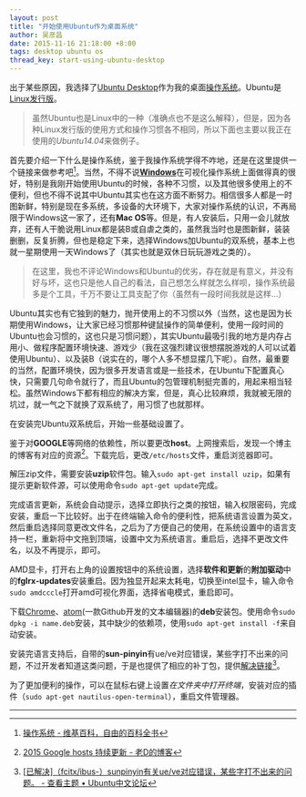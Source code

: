 ```yaml
---
layout: post
title: "开始使用Ubuntu作为桌面系统"
author: 吴彦昌
date: 2015-11-16 21:18:00 +8:00
tags: desktop ubuntu os
thread_key: start-using-ubuntu-desktop
---
```


出于某些原因，我选择了[Ubuntu Desktop](http://www.ubuntu.org.cn/download/desktop)作为我的桌面[操作系统](https://zh.wikipedia.org/wiki/%E6%93%8D%E4%BD%9C%E7%B3%BB%E7%BB%9F)。Ubuntu是[Linux发行版](https://zh.wikipedia.org/wiki/Linux%E5%8F%91%E8%A1%8C%E7%89%88)。

> 虽然Ubuntu也是Linux中的一种（准确点也不是这么解释），但是，因为各种Linux发行版的使用方式和操作习惯各不相同，所以下面也主要以我正在使用的*Ubuntu14.04*来做例子。

首先要介绍一下什么是操作系统，鉴于我操作系统学得不咋地，还是在这里提供一个链接来做参考吧[^OS_wiki]。当然，不得不说[**Windows**](https://www.microsoft.com/zh-cn/windows/)在可视化操作系统上面做得真的很好，特别是我刚开始使用Ubuntu的时候，各种不习惯，以及其他很多使用上的不便利，但也不得不说其中Ubuntu其实也在这方面不断努力。相信很多人都是一时图新鲜，特别是现在多系统，多设备的大环境下，大家对操作系统的认识，不再局限于Windows这一家了，还有**Mac OS**等。但是，有人安装后，只用一会儿就放弃，还有人干脆说用Linux都是装B或自虐之类的，虽然我当时也是图新鲜，装装删删，反复折腾，但也是稳定下来，选择Windows加Ubuntu的双系统，基本上也就一星期使用一天Windows了（其实也就是双休日玩玩游戏之类的）。

> 在这里，我也不评论Windows和Ubuntu的优劣，存在就是有意义，并没有好与坏，这也只是他人自己的看法，自己想怎么样就怎么样呗，操作系统最多是个工具，千万不要让工具支配了你（虽然有一段时间我就是这样...）

Ubuntu其实也有它独到的魅力，抛开使用上的不习惯以外（当然，这也是因为长期使用Windows，让大家已经习惯那种键鼠操作的简单便利，使用一段时间的Ubuntu也会习惯的，这也只是习惯问题），其实Ubuntu最吸引我的地方是内存占用小、做程序配置环境快速、游戏少（我在这强烈建议很想摆脱游戏的人可以试着使用Ubuntu）、以及装B（说实在的，哪个人多不想显摆几下呢）。自然，最重要的当然，配置环境快，因为很多开发语言或是一些技术，在Ubuntu下配置真心快，只需要几句命令就行了，而且Ubuntu的包管理机制挺完善的，用起来相当轻松。虽然Windows下都有相应的解决方案，但是，真心比较麻烦，我就被无限的坑过，就一气之下就换了双系统了，用习惯了也就那样。

在安装完Ubuntu双系统后，开始一些基础设置了。

鉴于对**GOOGLE**等网络的依赖性，所以要更改**host**。上网搜索后，发现一个博主的博客有对应的资源[^google-hosts]。下载完后，更改`/etc/hosts`文件，重启浏览器即可。

解压zip文件，需要安装**uzip**软件包。输入`sudo apt-get install uzip`，如果有提示更新软件源，可以使用命令`sudo apt-get update`完成。

完成语言更新，系统会自动提示，选择立即执行之类的按钮，输入权限密码，完成安装，重启一下比较好。出于在终端输入命令的便利性，把系统语言设置为英文，然后重启选择同意更改文件名，之后为了方便自己的使用，在系统设置中的语言支持一栏，重新将中文拖到顶端，设置中文为系统语言。重启后，选择不更改文件名，以及不再提示，即可。

AMD显卡，打开右上角的设置按钮中的系统设置，选择**软件和更新**的**附加驱动**中的**fglrx-updates**安装重启。因为独显开起来太耗电，切换至intel显卡，输入命令`sudo amdcccle`打开amd可视化界面，选择省电模式，重启即可。

下载[Chrome](https://www.google.com/chrome/browser/desktop/index.html)、[atom](https://atom.io/)(一款Github开发的文本编辑器)的**deb**安装包。使用命令`sudo dpkg -i name.deb`安装，其中缺少的依赖项，使用`sudo apt-get install -f`来自动安装。

安装完语言支持后，自带的**sun-pinyin**有ue/ve对应错误，某些字打不出来的问题，不过开发者知道这类问题，于是也提供了相应的补丁包，提供[解决链接](http://forum.ubuntu.org.cn/viewtopic.php?t=460618)[^sun-pinyin]。

为了更加便利的操作，可以在鼠标右键上设置*在文件夹中打开终端*，安装对应的插件（`sudo apt-get nautilus-open-terminal`），重启文件管理器。

------

[^OS_wiki]: [操作系统 - 维基百科，自由的百科全书](https://zh.wikipedia.org/wiki/%E6%93%8D%E4%BD%9C%E7%B3%BB%E7%BB%9F)
[^google-hosts]: [2015 Google hosts 持续更新 - 老D的博客](http://laod.cn/hosts/2015-google-hosts.html)
[^sun-pinyin]: [[已解决]（fcitx/ibus-）sunpinyin有关ue/ve对应错误，某些字打不出来的问题。 - 查看主题 • Ubuntu中文论坛](http://forum.ubuntu.org.cn/viewtopic.php?t=460618)
